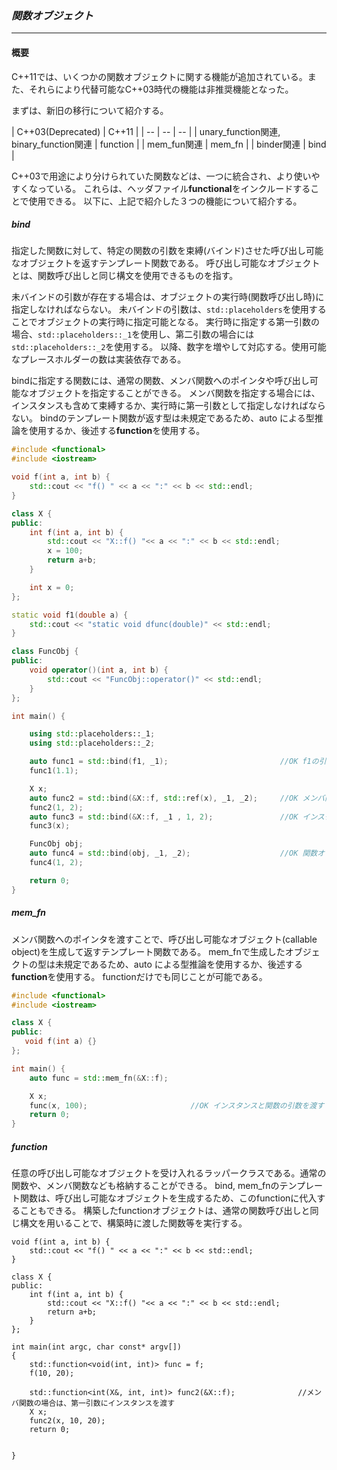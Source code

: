 ### *関数オブジェクト*
----
#### 概要
C++11では、いくつかの関数オブジェクトに関する機能が追加されている。また、それらにより代替可能なC++03時代の機能は非推奨機能となった。

まずは、新旧の移行について紹介する。

| C++03(Deprecated) | C++11 |
| -- | -- | -- |
| unary_function関連, binary_function関連 | function |
| mem_fun関連 | mem_fn |
| binder関連 | bind |

C++03で用途により分けられていた関数などは、一つに統合され、より使いやすくなっている。
これらは、ヘッダファイル**functional**をインクルードすることで使用できる。
以下に、上記で紹介した３つの機能について紹介する。

##### bind
指定した関数に対して、特定の関数の引数を束縛(バインド)させた呼び出し可能なオブジェクトを返すテンプレート関数である。
呼び出し可能なオブジェクトとは、関数呼び出しと同じ構文を使用できるものを指す。

未バインドの引数が存在する場合は、オブジェクトの実行時(関数呼び出し時)に指定しなければならない。
未バインドの引数は、`std::placeholders`を使用することでオブジェクトの実行時に指定可能となる。
実行時に指定する第一引数の場合、`std::placeholders::_1`を使用し、第二引数の場合には`std::placeholders::_2`を使用する。
以降、数字を増やして対応する。使用可能なプレースホルダーの数は実装依存である。

bindに指定する関数には、通常の関数、メンバ関数へのポインタや呼び出し可能なオブジェクトを指定することができる。
メンバ関数を指定する場合には、インスタンスも含めて束縛するか、実行時に第一引数として指定しなければならない。
bindのテンプレート関数が返す型は未規定であるため、auto による型推論を使用するか、後述する**function**を使用する。

```c++
#include <functional>
#include <iostream>

void f(int a, int b) {
    std::cout << "f() " << a << ":" << b << std::endl;
}

class X {
public:
    int f(int a, int b) {
        std::cout << "X::f() "<< a << ":" << b << std::endl;
        x = 100;
        return a+b;
    }

    int x = 0;
};

static void f1(double a) {
    std::cout << "static void dfunc(double)" << std::endl;
}

class FuncObj {
public:
    void operator()(int a, int b) {
        std::cout << "FuncObj::operator()" << std::endl;
    }
};

int main() {

    using std::placeholders::_1;
    using std::placeholders::_2;

    auto func1 = std::bind(f1, _1);                         //OK f1の引数はプレースホルダとして実行時に指定
    func1(1.1);

    X x;
    auto func2 = std::bind(&X::f, std::ref(x), _1, _2);     //OK メンバ関数とインスタンスを束縛
    func2(1, 2);
    auto func3 = std::bind(&X::f, _1 , 1, 2);               //OK インスタンスは実行時に指定する
    func3(x);

    FuncObj obj;
    auto func4 = std::bind(obj, _1, _2);                    //OK 関数オブジェクトも指定可能
    func4(1, 2);

    return 0;
}
```

##### mem_fn
メンバ関数へのポインタを渡すことで、呼び出し可能なオブジェクト(callable object)を生成して返すテンプレート関数である。
mem_fnで生成したオブジェクトの型は未規定であるため、auto による型推論を使用するか、後述する**function**を使用する。
functionだけでも同じことが可能である。

```c++
#include <functional>
#include <iostream>

class X {
public:
   void f(int a) {}
};

int main() {
    auto func = std::mem_fn(&X::f);

    X x;
    func(x, 100);                       //OK インスタンスと関数の引数を渡す
    return 0;
}
```

##### function
任意の呼び出し可能なオブジェクトを受け入れるラッパークラスである。通常の関数や、メンバ関数なども格納することができる。
bind, mem_fnのテンプレート関数は、呼び出し可能なオブジェクトを生成するため、このfunctionに代入することもできる。
構築したfunctionオブジェクトは、通常の関数呼び出しと同じ構文を用いることで、構築時に渡した関数等を実行する。

```
void f(int a, int b) {
    std::cout << "f() " << a << ":" << b << std::endl;
}

class X {
public:
    int f(int a, int b) {
        std::cout << "X::f() "<< a << ":" << b << std::endl;
        return a+b;
    }
};

int main(int argc, char const* argv[])
{
    std::function<void(int, int)> func = f;
    f(10, 20);

    std::function<int(X&, int, int)> func2(&X::f);              //メンバ関数の場合は、第一引数にインスタンスを渡す
    X x;
    func2(x, 10, 20);
    return 0;

    
}
```
